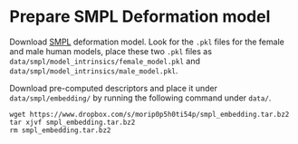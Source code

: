# Prepare SMPL Deformation model

Download [SMPL](https://smpl.is.tue.mpg.de/) deformation model.
Look for the `.pkl` files for the female and male human models, place these two `.pkl` files as `data/smpl/model_intrinsics/female_model.pkl` and `data/smpl/model_intrinsics/male_model.pkl`.

Download pre-computed descriptors and place it under `data/smpl/embedding/` by running the following command under `data/`. 
```
wget https://www.dropbox.com/s/morip0p5h0ti54p/smpl_embedding.tar.bz2
tar xjvf smpl_embedding.tar.bz2
rm smpl_embedding.tar.bz2
```
